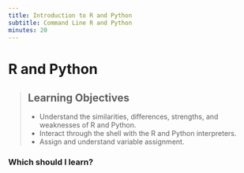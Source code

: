 ```yaml
---
title: Introduction to R and Python
subtitle: Command Line R and Python
minutes: 20
---
```


# R and Python

> ## Learning Objectives
>
> *   Understand the similarities, differences, strengths, and weaknesses of R and Python.
> *   Interact through the shell with the R and Python interpreters.
> *   Assign and understand variable assignment.

### Which should I learn?